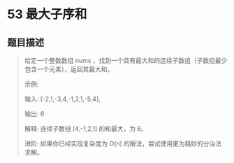 # 53 最大子序和

## 题目描述
>给定一个整数数组 nums ，找到一个具有最大和的连续子数组（子数组最少包含一个元素），返回其最大和。
>
>示例:
>
>输入: [-2,1,-3,4,-1,2,1,-5,4],
>
>输出: 6
>
>解释: 连续子数组 [4,-1,2,1] 的和最大，为 6。
>
>进阶:
>如果你已经实现复杂度为 O(n) 的解法，尝试使用更为精妙的分治法求解。